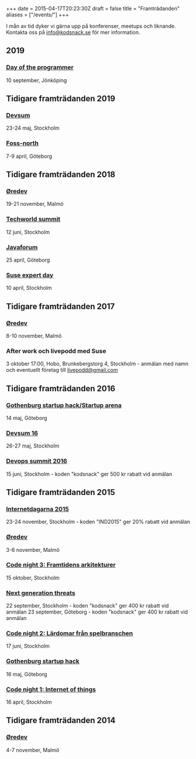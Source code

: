 +++
date = 2015-04-17T20:23:30Z
draft = false
title = "Framträdanden"
aliases = ["/events/"]
+++

I mån av tid dyker vi gärna upp på konferenser, meetups och liknande. Kontakta oss på [info@kodsnack.se](mailto:info@kodsnack.se) för mer information.

## 2019

### [Day of the programmer][dop19]
10 september, Jönköping

## Tidigare framträdanden 2019

### [Devsum][devsum19]
23-24 maj, Stockholm

### [Foss-north][fossnorth19]
7-9 april, Göteborg

## Tidigare framträdanden 2018

### [Øredev][oredev18]
19-21 november, Malmö

### [Techworld summit](techsummit18) ###
12 juni, Stockholm

### [Javaforum][javaforum18]
25 april, Göteborg

### [Suse expert day][suseevent]
10 april, Stockholm

## Tidigare framträdanden 2017
### [Øredev][oredev17]
8-10 november, Malmö

### After work och livepodd med Suse
3 oktober 17:00, Hobo, Brunkebergstorg 4, Stockholm - anmälan med namn och eventuellt företag till [livepodd@gmail.com][livepodd]

## Tidigare framträdanden 2016

### [Gothenburg startup hack/Startup arena][startuparena]
14 maj, Göteborg

### [Devsum 16][devsum16]
26-27 maj, Stockholm

### [Devops summit 2016][devops2016]
15 juni, Stockholm - koden "kodsnack" ger 500 kr rabatt vid anmälan

## Tidigare framträdanden 2015

### [Internetdagarna 2015][internetdagarna15]
23-24 november, Stockholm - koden "IND2015" ger 20% rabatt vid anmälan

### [Øredev][oredev15]
3-6 november, Malmö

### [Code night 3: Framtidens arkitekturer][codenight3]
15 oktober, Stockholm

### [Next generation threats][ngt2015]
22 september, Stockholm - koden "kodsnack" ger 400 kr rabatt vid anmälan
23 september, Göteborg - koden "kodsnack" ger 400 kr rabatt vid anmälan

### [Code night 2: Lärdomar från spelbranschen][codenight2]
17 juni, Stockholm

### [Gothenburg startup hack][gbgstartuphack]
16 maj, Göteborg

### [Code night 1: Internet of things][codenight1]
16 april, Stockholm

## Tidigare framträdanden 2014
### [Øredev][oredev14]
4-7 november, Malmö

[dop19]: https://dayoftheprogrammer.se
[startuparena]: http://www.gbgtechweek.com/#startuparena
[devsum16]: http://www.devsum.se
[devops2016]: http://techworld.event.idg.se/event/devops-summit-2016/ "Devops summit 2016"
[ngt2015]: http://techworld.event.idg.se/event/ngt15/ "Next generation threats"
[codenight3]:  http://event.computersweden.se/codenight3 "Code night 3"
[oredev15]:  http://oredev.org/2015 "Øredev 2015"
[gbgstartuphack]: http://www.gbgstartuphack.com "Gothenburg startup hack"
[codenight1]: http://event.computersweden.se/codenight// "Code night 1"
[codenight2]: http://event.computersweden.se/codenight2/ "Code night 2"
[oredev14]: http://oredev.org/2014 "Øredev 2014"
[internetdagarna15]: https://internetdagarna.se "Internetdagarna 2015"
[livepodd]: mailto:livepodd@gmail.com "livepodd@gmail.com"
[oredev17]:  http://oredev.org/2017 "Øredev 2017"
[javaforum18]: https://www.meetup.com/Javaforum-Goteborg/events/246859957/
[suseevent]:https://kodsnack.se/suse
[techsummit18]:https://techworld.event.idg.se/event/summit/
[oredev18]:  http://oredev.org "Øredev 2017"
[fossnorth19]: https://foss-north.se/2019/ "Foss-north 2019"
[devsum19]: http://www.devsum.se "Devsum 2019"